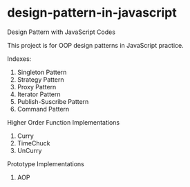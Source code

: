 # design-pattern-in-javascript
Design Pattern with JavaScript Codes

This project is for OOP design patterns in JavaScript practice.

Indexes:
01. Singleton Pattern
02. Strategy Pattern
03. Proxy Pattern
04. Iterator Pattern
05. Publish-Suscribe Pattern
06. Command Pattern

Higher Order Function Implementations
01. Curry
02. TimeChuck
03. UnCurry

Prototype Implementations
01. AOP